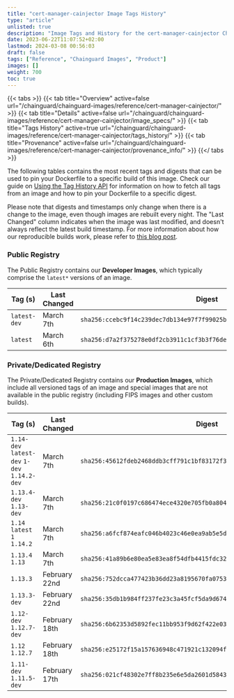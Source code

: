```yaml
---
title: "cert-manager-cainjector Image Tags History"
type: "article"
unlisted: true
description: "Image Tags and History for the cert-manager-cainjector Chainguard Image"
date: 2023-06-22T11:07:52+02:00
lastmod: 2024-03-08 00:56:03
draft: false
tags: ["Reference", "Chainguard Images", "Product"]
images: []
weight: 700
toc: true
---
```


{{< tabs >}}
{{< tab title="Overview" active=false url="/chainguard/chainguard-images/reference/cert-manager-cainjector/" >}}
{{< tab title="Details" active=false url="/chainguard/chainguard-images/reference/cert-manager-cainjector/image_specs/" >}}
{{< tab title="Tags History" active=true url="/chainguard/chainguard-images/reference/cert-manager-cainjector/tags_history/" >}}
{{< tab title="Provenance" active=false url="/chainguard/chainguard-images/reference/cert-manager-cainjector/provenance_info/" >}}
{{</ tabs >}}

The following tables contains the most recent tags and digests that can be used to pin your Dockerfile to a specific build of this image. Check our guide on [Using the Tag History API](/chainguard/chainguard-images/using-the-tag-history-api/) for information on how to fetch all tags from an image and how to pin your Dockerfile to a specific digest.

Please note that digests and timestamps only change when there is a change to the image, even though images are rebuilt every night. The "Last Changed" column indicates when the image was last modified, and doesn't always reflect the latest build timestamp. For more information about how our reproducible builds work, please refer to [this blog post](https://www.chainguard.dev/unchained/reproducing-chainguards-reproducible-image-builds).

### Public Registry
The Public Registry contains our **Developer Images**, which typically comprise the `latest*` versions of an image.

| Tag (s)       | Last Changed | Digest                                                                    |
|---------------|--------------|---------------------------------------------------------------------------|
|  `latest-dev` | March 7th    | `sha256:ccebc9f14c239dec7db134e97f7f99025baad042387ffe885d89a50f875e3835` |
|  `latest`     | March 6th    | `sha256:d7a2f375278e0df2cb3911c1cf3b3f76deb18a8998bb27e57a6099746467af97` |


### Private/Dedicated Registry
The Private/Dedicated Registry contains our **Production Images**, which include all versioned tags of an image and special images that are not available in the public registry (including FIPS images and other custom builds).

| Tag (s)                                       | Last Changed  | Digest                                                                    |
|-----------------------------------------------|---------------|---------------------------------------------------------------------------|
|  `1.14-dev` `latest-dev` `1-dev` `1.14.2-dev` | March 7th     | `sha256:45612fdeb2468ddb3cff791c1bf83172f34f6b6c7186d199e6b427aa162e08c9` |
|  `1.13.4-dev` `1.13-dev`                      | March 7th     | `sha256:21c0f0197c686474ece4320e705fb0a804a6022ccc17b1fe47b76cbff69f43fd` |
|  `1.14` `latest` `1` `1.14.2`                 | March 7th     | `sha256:a6fcf874eafc046b4023c46e0ea9ab5e5d4737c0444354ebf3f2d6e3e5f6d434` |
|  `1.13.4` `1.13`                              | March 7th     | `sha256:41a89b6e80ea5e83ea8f54dfb4415fdc32873cf0eeaf888420d052a86c549f05` |
|  `1.13.3`                                     | February 22nd | `sha256:752dcca477423b36dd23a8195670fa0753b47327b198e42213d9c96993e6606b` |
|  `1.13.3-dev`                                 | February 22nd | `sha256:35db1b984ff237fe23c3a45fcf5da9d674addd54440398ce7dea9d18cfba075d` |
|  `1.12-dev` `1.12.7-dev`                      | February 18th | `sha256:6b62353d5892fec11bb953f9d62f422e03423d3bd6258d544cd51e33edece52c` |
|  `1.12` `1.12.7`                              | February 18th | `sha256:e25172f15a157636948c471921c132094f3e5f33e8e5545948aced32889f9574` |
|  `1.11-dev` `1.11.5-dev`                      | February 17th | `sha256:021cf48302e7ff8b235e6e5da2601d58431d5b68986fa0ed13f0cc9115301ea0` |

